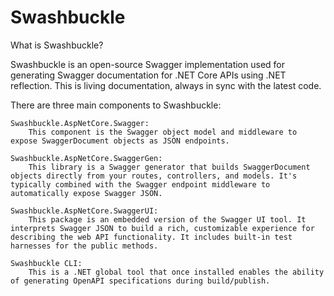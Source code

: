 # Swashbuckle

What is Swashbuckle?

Swashbuckle is an open-source Swagger implementation used for generating Swagger documentation for .NET Core APIs using .NET reflection.
This is living documentation, always in sync with the latest code.

There are three main components to Swashbuckle:

    Swashbuckle.AspNetCore.Swagger: 
        This component is the Swagger object model and middleware to expose SwaggerDocument objects as JSON endpoints.

    Swashbuckle.AspNetCore.SwaggerGen: 
        This library is a Swagger generator that builds SwaggerDocument objects directly from your routes, controllers, and models. It's typically combined with the Swagger endpoint middleware to automatically expose Swagger JSON.

    Swashbuckle.AspNetCore.SwaggerUI: 
        This package is an embedded version of the Swagger UI tool. It interprets Swagger JSON to build a rich, customizable experience for describing the web API functionality. It includes built-in test harnesses for the public methods.

    Swashbuckle CLI: 
        This is a .NET global tool that once installed enables the ability of generating OpenAPI specifications during build/publish.
